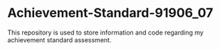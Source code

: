 # Achievement-Standard-91906_07
This repository is used to store information and code regarding my achievement standard assessment.
